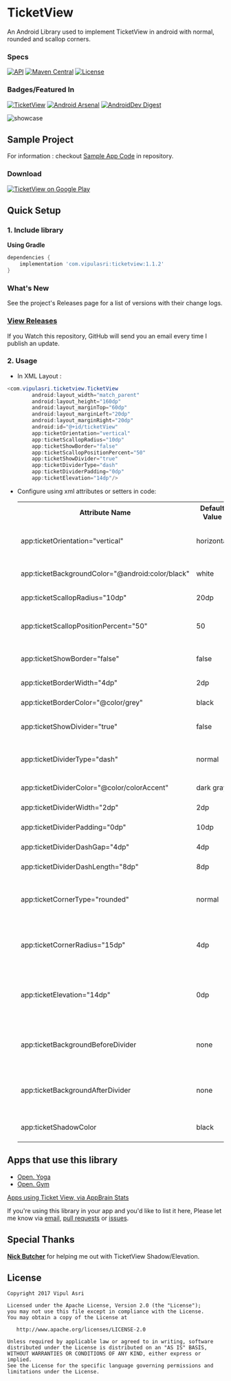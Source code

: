 # TicketView

An Android Library used to implement TicketView in android with normal, rounded and scallop corners.

### Specs
[![API](https://img.shields.io/badge/API-15%2B-brightgreen.svg?style=flat)](https://android-arsenal.com/api?level=15) 
[![Maven Central](https://img.shields.io/maven-central/v/com.vipulasri/ticketview.svg?label=Maven%20Central)](https://search.maven.org/search?q=g:%22com.vipulasri%22%20AND%20a:%22ticketview%22) 
[![License](https://img.shields.io/badge/license-Apache%202.0-blue.svg)](https://github.com/vipulasri/Timeline-View/blob/master/LICENSE)


### Badges/Featured In
[![TicketView](https://www.appbrain.com/stats/libraries/shield/ticketview.svg)](https://www.appbrain.com/stats/libraries/details/ticketview/ticketview)
[![Android Arsenal](https://img.shields.io/badge/Android%20Arsenal-Ticket%20View-brightgreen.svg?style=flat)](https://android-arsenal.com/details/1/6521)
[![AndroidDev Digest](https://img.shields.io/badge/AndroidDev%20Digest-%23171-blue.svg)](https://www.androiddevdigest.com/digest-171/) 

![showcase](https://github.com/vipulasri/TicketView/blob/master/art/showcase.png)

## Sample Project

For information : checkout [Sample App Code](https://github.com/vipulasri/TicketView/tree/master/sample) in repository.

### Download

[![TicketView on Google Play](https://github.com/vipulasri/TicketView/blob/master/art/google_play.png)](https://play.google.com/store/apps/details?id=com.vipulasri.ticketview.sample)

## Quick Setup

### 1. Include library

**Using Gradle**

``` gradle
dependencies {
    implementation 'com.vipulasri:ticketview:1.1.2'
}
```

### What's New

See the project's Releases page for a list of versions with their change logs.

### [View Releases](https://github.com/vipulasri/TicketView/releases)

If you Watch this repository, GitHub will send you an email every time I publish an update.

### 2. Usage
 * In XML Layout :

``` java
<com.vipulasri.ticketview.TicketView
        android:layout_width="match_parent"
        android:layout_height="160dp"
        android:layout_marginTop="60dp"
        android:layout_marginLeft="20dp"
        android:layout_marginRight="20dp"
        android:id="@+id/ticketView"
        app:ticketOrientation="vertical"
        app:ticketScallopRadius="10dp"
        app:ticketShowBorder="false"
        app:ticketScallopPositionPercent="50"
        app:ticketShowDivider="true"
        app:ticketDividerType="dash"
        app:ticketDividerPadding="0dp"
        app:ticketElevation="14dp"/>
```

* Configure using xml attributes or setters in code:

    <table>
    <th>Attribute Name</th>
    <th>Default Value</th>
    <th>Description</th>
    <tr>
        <td>app:ticketOrientation="vertical"</td>
        <td>horizontal</td>
        <td>sets orientation of divider and scallop</td>
    </tr>
    <tr>
        <td>app:ticketBackgroundColor="@android:color/black"</td>
        <td>white</td>
        <td>sets background color</td>
    </tr>
    <tr>
        <td>app:ticketScallopRadius="10dp"</td>
        <td>20dp</td>
        <td>sets scallop radius</td>
    </tr>
    <tr>
        <td>app:ticketScallopPositionPercent="50"</td>
        <td>50</td>
        <td>sets position of scallop and divider</td>
    </tr>
    <tr>
        <td>app:ticketShowBorder="false"</td>
        <td>false</td>
        <td>shows border if `true`</td>
    </tr>
    <tr>
        <td>app:ticketBorderWidth="4dp"</td>
        <td>2dp</td>
        <td>sets border width</td>
    </tr>
    <tr>
        <td>app:ticketBorderColor="@color/grey"</td>
        <td>black</td>
        <td>sets border color</td>
    </tr>
    <tr>
        <td>app:ticketShowDivider="true"</td>
        <td>false</td>
        <td>shows divider if `true`</td>
    </tr>
    <tr>
        <td>app:ticketDividerType="dash"</td>
        <td>normal</td>
        <td>sets type of divider ie `normal` or `dash`</td>
    </tr>
    <tr>
        <td>app:ticketDividerColor="@color/colorAccent"</td>
        <td>dark gray</td>
        <td>sets divider color</td>
    </tr>
    <tr>
        <td>app:ticketDividerWidth="2dp"</td>
        <td>2dp</td>
        <td>sets divider width</td>
    </tr>
    <tr>
        <td>app:ticketDividerPadding="0dp"</td>
        <td>10dp</td>
        <td>sets divider padding</td>
    </tr>
    <tr>
        <td>app:ticketDividerDashGap="4dp"</td>
        <td>4dp</td>
        <td>sets divider dash gap</td>
    </tr>
    <tr>
        <td>app:ticketDividerDashLength="8dp"</td>
        <td>8dp</td>
        <td>sets divider dash length</td>
    </tr>
    <tr>
        <td>app:ticketCornerType="rounded"</td>
        <td>normal</td>
        <td>sets type of corner ie `normal` or `rounded` or `scallop`</td>
    </tr>
    <tr>
        <td>app:ticketCornerRadius="15dp"</td>
        <td>4dp</td>
        <td>sets corner radius if corner rounder or scallop</td>
    </tr>
    <tr>
        <td>app:ticketElevation="14dp"</td>
        <td>0dp</td>
        <td>sets elevation to ticket view on android jellybean and above</td>
    </tr>
    <tr>
       <td>app:ticketBackgroundBeforeDivider</td>
       <td>none</td>
       <td>sets background to ticket view before divider</td>
    </tr>
    <tr>
       <td>app:ticketBackgroundAfterDivider</td>
       <td>none</td>
       <td>sets background to ticket view after divider</td>
    </tr>
    <tr>
       <td>app:ticketShadowColor</td>
       <td>black</td>
       <td>sets shadow to ticket view</td>
    </tr>
    </table>
 
## Apps that use this library

* [Open. Yoga](https://play.google.com/store/apps/details?id=com.labfoodandfriends.nikitagudkovs.jlogOpen_yoga)
* [Open. Gym](https://play.google.com/store/apps/details?id=com.labfoodandfriends.nikitagudkovs.jlog_gym)

[Apps using Ticket View, via AppBrain Stats](https://www.appbrain.com/stats/libraries/details/ticketview/ticketview)

If you're using this library in your app and you'd like to list it here,
Please let me know via [email](mailto:me@vipulasri.com), [pull requests](https://github.com/vipulasri/TicketView/pulls) or [issues](https://github.com/vipulasri/TicketView/issues).

## Special Thanks

[**Nick Butcher**](https://github.com/nickbutcher) for helping me out with TicketView Shadow/Elevation.


## License


    Copyright 2017 Vipul Asri

    Licensed under the Apache License, Version 2.0 (the "License");
    you may not use this file except in compliance with the License.
    You may obtain a copy of the License at

       http://www.apache.org/licenses/LICENSE-2.0

    Unless required by applicable law or agreed to in writing, software
    distributed under the License is distributed on an "AS IS" BASIS,
    WITHOUT WARRANTIES OR CONDITIONS OF ANY KIND, either express or implied.
    See the License for the specific language governing permissions and
    limitations under the License.

